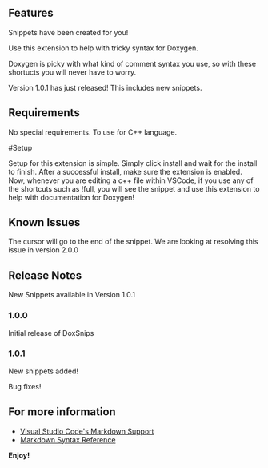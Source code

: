 ## Features

Snippets have been created for you!

Use this extension to help with tricky syntax for Doxygen.

Doxygen is picky with what kind of comment syntax you use, so with these shortucts you will never have to worry.

Version 1.0.1 has just released! This includes new snippets.

## Requirements

No special requirements. To use for C++ language.

#Setup

Setup for this extension is simple. Simply click install and wait for the install to finish. After a successful install, make sure the extension is enabled. Now, whenever you are editing a c++ file within VSCode, if you use any of the shortcuts such as !full, you will see the snippet and use this extension to help with documentation for Doxygen!


## Known Issues

The cursor will go to the end of the snippet. We are looking at resolving this issue in version 2.0.0

## Release Notes

New Snippets available in Version 1.0.1

### 1.0.0

Initial release of DoxSnips

### 1.0.1

New snippets added!

Bug fixes!

## For more information

* [Visual Studio Code's Markdown Support](http://code.visualstudio.com/docs/languages/markdown)
* [Markdown Syntax Reference](https://help.github.com/articles/markdown-basics/)

**Enjoy!**
